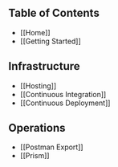 ## Table of Contents

- [[Home]]
- [[Getting Started]]

## Infrastructure

- [[Hosting]]
- [[Continuous Integration]]
- [[Continuous Deployment]]

## Operations

- [[Postman Export]]
- [[Prism]]
